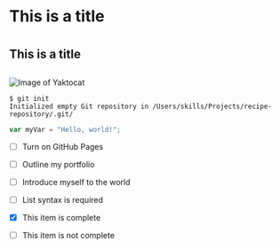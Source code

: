 # This is a title <h1>
## This is a title <h2>
![Image of Yaktocat](https://octodex.github.com/images/yaktocat.png)
```
$ git init
Initialized empty Git repository in /Users/skills/Projects/recipe-repository/.git/
```
``` javascript
var myVar = "Hello, world!";
```
- [ ] Turn on GitHub Pages
- [ ] Outline my portfolio
- [ ] Introduce myself to the world
- [ ] List syntax is required
- [x] This item is complete
- [ ] This item is not complete

